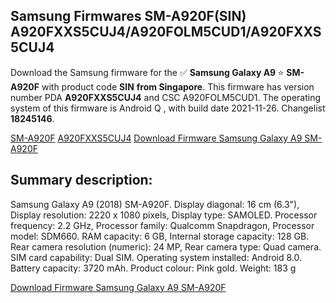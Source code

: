 <h2>Samsung Firmwares SM-A920F(SIN) A920FXXS5CUJ4/A920FOLM5CUD1/A920FXXS5CUJ4</h2>
Download the Samsung firmware for the ✅ <strong>Samsung Galaxy A9 </strong> ⭐ <strong>SM-A920F</strong> with product code <strong>SIN</strong> <strong> from Singapore</strong>. This firmware has version number PDA <strong>A920FXXS5CUJ4</strong> and CSC A920FOLM5CUD1. The operating system of this firmware is Android Q , with build date 2021-11-26. Changelist <strong>18245146</strong>.


[SM-A920F](https://samfirm.shop/samsung/model/SM-A920F)
[A920FXXS5CUJ4](https://samfirm.shop/samsung/pda/A920FXXS5CUJ4)
[Download Firmware Samsung Galaxy A9 SM-A920F](https://samfirm.shop/samsung/firmware/478336)
<h2>Summary description:</h2>
<p>Samsung Galaxy A9 (2018) SM-A920F. Display diagonal: 16 cm (6.3"), Display resolution: 2220 x 1080 pixels, Display type: SAMOLED. Processor frequency: 2.2 GHz, Processor family: Qualcomm Snapdragon, Processor model: SDM660. RAM capacity: 6 GB, Internal storage capacity: 128 GB. Rear camera resolution (numeric): 24 MP, Rear camera type: Quad camera. SIM card capability: Dual SIM. Operating system installed: Android 8.0. Battery capacity: 3720 mAh. Product colour: Pink gold. Weight: 183 g</p>


[Download Firmware Samsung Galaxy A9 SM-A920F](https://samfirm.shop/samsung/firmware/478336)

